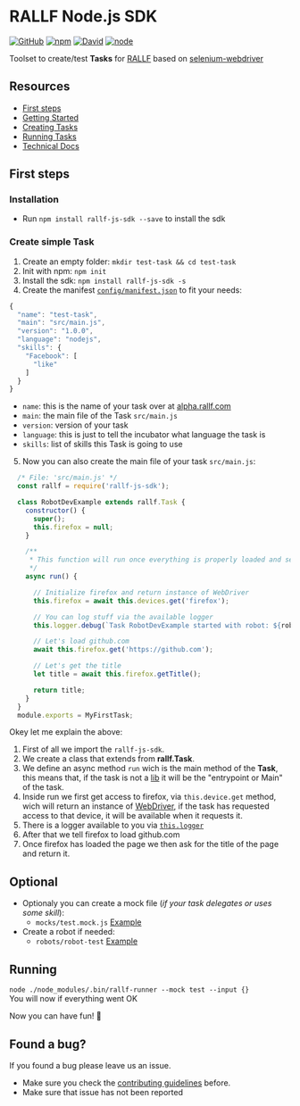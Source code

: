 # RALLF Node.js SDK

[![GitHub](https://img.shields.io/github/license/RobotUnion/rallf-js-sdk.svg?style=flat-square)](https://github.com/RobotUnion/rallf-js-sdk)
[![npm](https://img.shields.io/npm/v/rallf-sdk.svg?style=flat-square)](https://www.npmjs.com/package/rallf-sdk)
[![David](https://img.shields.io/david/RobotUnion/rallf-sdk.svg?style=flat-square)](https://github.com/RobotUnion/rallf-js-sdk)
[![node](https://img.shields.io/node/v/rallf-sdk.svg?style=flat-square)](https://www.npmjs.com/package/rallf-sdk)


Toolset to create/test **Tasks** for [RALLF](https://ralf.robotunion.net)
based on [selenium-webdriver](https://www.npmjs.com/package/selenium-webdriver)

## Resources
* [First steps](#first-steps)
* [Getting Started](https://github.com/RobotUnion/rallf-sdk/wiki/Getting-Started)
* [Creating Tasks](https://github.com/RobotUnion/rallf-sdk/wiki/Creating-Tasks)
* [Running Tasks](https://github.com/RobotUnion/rallf-sdk/wiki/Running-Tasks)
* [Technical Docs](https://github.com/RobotUnion/rallf-sdk/wiki/Technical-Docs)


## First steps
### Installation
* Run `npm install rallf-js-sdk --save` to install the sdk

### Create simple Task
  1. Create an empty folder: `mkdir test-task && cd test-task`
  2. Init with npm: `npm init`
  3. Install the sdk: `npm install rallf-js-sdk -s`
  4. Create the manifest [`config/manifest.json`](https://github.com/RobotUnion/rallf-js-sdk/wiki/Manifest) to fit your needs:

```js
{
  "name": "test-task",
  "main": "src/main.js",
  "version": "1.0.0",
  "language": "nodejs",
  "skills": {
    "Facebook": [
      "like"
    ]
  }
}
```
  * `name`: this is the name of your task over at [alpha.rallf.com](https://alpha.rallf.com)
  * `main`: the main file of the Task `src/main.js`
  * `version`: version of your task
  * `language`: this is just to tell the incubator what language the task is
  * `skills`: list of skills this Task is going to use

  5. Now you can also create the main file of your task `src/main.js`:
  
```js
  /* File: 'src/main.js' */
  const rallf = require('rallf-js-sdk');

  class RobotDevExample extends rallf.Task {
    constructor() {
      super();
      this.firefox = null;
    }

    /**
     * This function will run once everything is properly loaded and set to go
     */
    async run() {

      // Initialize firefox and return instance of WebDriver
      this.firefox = await this.devices.get('firefox');

      // You can log stuff via the available logger
      this.logger.debug(`Task RobotDevExample started with robot: ${robot.kb.id}`);

      // Let's load github.com
      await this.firefox.get('https://github.com');

      // Let's get the title
      let title = await this.firefox.getTitle();

      return title;
    }
  }
  module.exports = MyFirstTask;
``` 
  Okey let me explain the above:  
  1. First of all we import the `rallf-js-sdk`.  
  2. We create a class that extends from **rallf.Task**.  
  3. We define an async method `run` wich is the main method of the **Task**, this means that, if the task is not a [lib]() it will be the "entrypoint or Main" of the task.  
  4. Inside run we first get access to firefox, via `this.device.get` method, wich will return an instance of [WebDriver](), if the task has requested access to that device, it will be available when it requests it.  
  5. There is a logger available to you via [`this.logger`]()  
  6. After that we tell firefox to load github.com   
  7. Once firefox has loaded the page we then ask for the title of the page and return it.  

## Optional
* Optionaly you can create a mock file (_if your task delegates or uses some skill_):
  * `mocks/test.mock.js` [Example](./examples/basic-example/mocks/test.mock.js)
* Create a robot if needed:
  * `robots/robot-test` [Example](./examples/basic-example/robots/robot-test)

## Running 
`node ./node_modules/.bin/rallf-runner --mock test --input {}`  
You will now if everything went OK

Now you can have fun! 🤖

## Found a bug?
If you found a bug please leave us an issue.
* Make sure you check the [contributing guidelines](https://github.com/RobotUnion/rallf-js-sdk/blob/v2/.github/CONTRIBUTING.md) before.
* Make sure that issue has not been reported

